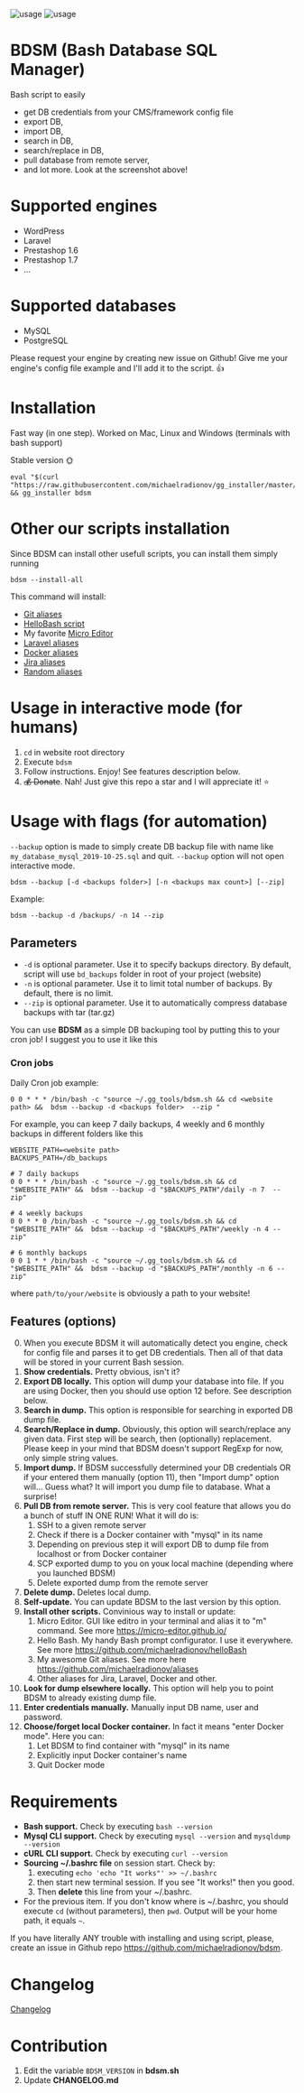 ![usage](/pic/logo.jpg)
![usage](/pic/pic.png)

# BDSM (Bash Database SQL Manager)

Bash script to easily
- get DB credentials from your CMS/framework config file
- export DB,
- import DB,
- search in DB,
- search/replace in DB,
- pull database from remote server,
- and lot more. Look at the screenshot above!

# Supported engines
- WordPress
- Laravel
- Prestashop 1.6
- Prestashop 1.7
- ...

# Supported databases
- MySQL
- PostgreSQL

Please request your engine by creating new issue on Github! Give me your engine's config file example and I'll add it to the script. 👍

# Installation
Fast way (in one step). Worked on Mac, Linux and Windows (terminals with bash support)

Stable version 🌞

```shell
eval "$(curl "https://raw.githubusercontent.com/michaelradionov/gg_installer/master/gg_installer.sh")" && gg_installer bdsm
```


# Other our scripts installation

Since BDSM can install other usefull scripts, you can install them simply running
```shell
bdsm --install-all
```

This command will install:
- [Git aliases](https://github.com/michaelradionov/aliases/blob/master/aliases_git2.sh)
- [HelloBash script](https://github.com/michaelradionov/helloBash)
- My favorite [Micro Editor](https://micro-editor.github.io/)
- [Laravel aliases](https://github.com/michaelradionov/aliases/blob/master/laravel_aliases.sh)
- [Docker aliases](https://github.com/michaelradionov/aliases/blob/master/docker_aliases.sh)
- [Jira aliases](https://github.com/michaelradionov/aliases/blob/master/jira_aliases.sh)
- [Random aliases](https://github.com/michaelradionov/aliases/blob/master/random_aliases.sh)

# Usage in interactive mode (for humans)

1. `cd` in website root directory
2. Execute `bdsm`
3. Follow instructions. Enjoy! See features description below.
4. ~~💰 Donate~~. Nah! Just give this repo a star and I will appreciate it! ⭐️

# Usage with flags (for automation)

`--backup` option is made to simply create DB backup file with name like `my_database_mysql_2019-10-25.sql` and quit. `--backup` option will not open interactive mode.

```shell
bdsm --backup [-d <backups folder>] [-n <backups max count>] [--zip]
```

Example:

```shell
bdsm --backup -d /backups/ -n 14 --zip
```

## Parameters
- `-d` is optional parameter. Use it to specify backups directory. By default, script will use `bd_backups` folder in root of your project (website)
- `-n` is optional parameter. Use it to limit total number of backups. By default, there is no limit. 
- `--zip` is optional parameter. Use it to automatically compress database backups with tar (tar.gz)


You can use **BDSM** as a simple DB backuping tool by putting this to your cron job! I suggest you to use it like this

### Cron jobs

Daily Cron job example:

```shell
0 0 * * * /bin/bash -c "source ~/.gg_tools/bdsm.sh && cd <website path> &&  bdsm --backup -d <backups folder>  --zip "
```

For example, you can keep 7 daily backups, 4 weekly and 6 monthly backups in different folders like this

```shell
WEBSITE_PATH=<website path>
BACKUPS_PATH=/db_backups

# 7 daily backups
0 0 * * * /bin/bash -c "source ~/.gg_tools/bdsm.sh && cd "$WEBSITE_PATH" &&  bdsm --backup -d "$BACKUPS_PATH"/daily -n 7  --zip"

# 4 weekly backups
0 0 * * 0 /bin/bash -c "source ~/.gg_tools/bdsm.sh && cd "$WEBSITE_PATH" &&  bdsm --backup -d "$BACKUPS_PATH"/weekly -n 4 --zip"

# 6 monthly backups
0 0 1 * * /bin/bash -c "source ~/.gg_tools/bdsm.sh && cd "$WEBSITE_PATH" &&  bdsm --backup -d "$BACKUPS_PATH"/monthly -n 6 --zip"
```


where `path/to/your/website` is obviously a path to your website!

## Features (options)

0. When you execute BDSM it will automatically detect you engine, check for config file and parses it to get DB credentials. Then all of that data will be stored in your current Bash session.
1. **Show credentials.** Pretty obvious, isn't it?
2. **Export DB locally.** This option will dump your database into file. If you are using Docker, then you should use option 12 before. See description below.
3. **Search in dump.** This option is responsible for searching in exported DB dump file.
4. **Search/Replace in dump.** Obviously, this option will search/replace any given data. First step will be search, then (optionally) replacement. Please keep in your mind that BDSM doesn't support RegExp for now, only simple string values.
5. **Import dump.** If BDSM successfully determined your DB credentials OR if your entered them manually (option 11), then "Import dump" option will... Guess what? It will import you dump file to database. What a surprise!
6. **Pull DB from remote server.** This is very cool feature that allows you do a bunch of stuff IN ONE RUN! What it will do is:
    1. SSH to a given remote server
    2. Check if there is a Docker container with "mysql" in its name
    3. Depending on previous step it will export DB to dump file from localhost or from Docker container
    4. SCP exported dump to you on youк local machine (depending where you launched BDSM)
    5. Delete exported dump from the remote server
7. **Delete dump.** Deletes local dump.
8. **Self-update.** You can update BDSM to the last version by this option.
9. **Install other scripts.** Convinious way to install or update:
    1. Micro Editor. GUI like editro in your terminal and alias it to "m" command. See more https://micro-editor.github.io/
    2. Hello Bash. My handy Bash prompt configurator. I use it everywhere. See more https://github.com/michaelradionov/helloBash
    3. My awesome Git aliases. See more here https://github.com/michaelradionov/aliases
    4. Other aliases for Jira, Laravel, Docker and other.
10. **Look for dump elsewhere locally.** This option will help you to point BDSM to already existing dump file.
11. **Enter credentials manually.** Manually input DB name, user and password.
12. **Choose/forget local Docker container.** In fact it means "enter Docker mode". Here you can:
    1. Let BDSM to find container with "mysql" in its name
    2. Explicitly input Docker container's name
    3. Quit Docker mode


# Requirements

- **Bash support.** Check by executing `bash --version`
- **Mysql CLI support.** Check by executing `mysql --version` and `mysqldump --version`
- **cURL CLI support.** Check by executing `curl --version`
- **Sourcing ~/.bashrc file** on session start. Check by:
    1. executing `echo 'echo "It works"' >> ~/.bashrc`
    2. then start new terminal session. If you see "It works!" then you good.
    3. Then **delete** this line from your ~/.bashrc.
- For the previous item. If you don't know where is ~/.bashrc, you should execute `cd` (without parameters), then `pwd`. Output will be your home path, it equals `~`.

If you have literally ANY trouble with installing and using script, please, create an issue in Github repo https://github.com/michaelradionov/bdsm.

# Changelog

[Changelog](https://github.com/michaelradionov/bdsm/blob/master/CHANGELOG.md)

# Contribution

1. Edit the variable `BDSM_VERSION` in **bdsm.sh**
2. Update **CHANGELOG.md**
